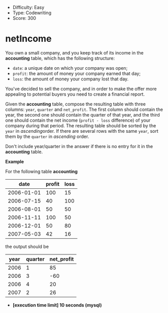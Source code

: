 - Difficulty: Easy
- Type: Codewriting
- Score: 300

# netIncome

You own a small company, and you keep track of its income in the **accounting** table, which has the following structure:

- `date`: a unique date on which your company was open;
- `profit`: the amount of money your company earned that day;
- `loss`: the amount of money your company lost that day.

You've decided to sell the company, and in order to make the offer more appealing to potential buyers you need to create a financial report.

Given the **accounting** table, compose the resulting table with three columns: `year`, `quarter` and `net_profit`. The first column should contain the year, the second one should contain the quarter of that year, and the third one should contain the net income (`profit - loss` difference) of your company during that period. The resulting table should be sorted by the `year` in *ascending*order. If there are several rows with the same `year`, sort them by the `quarter` in *ascending* order.

Don't include year/quarter in the answer if there is no entry for it in the **accounting** table.

**Example**

For the following table **accounting**

| date       | profit | loss |
| ---------- | ------ | ---- |
| 2006-01-01 | 100    | 15   |
| 2006-07-15 | 40     | 100  |
| 2006-08-01 | 50     | 50   |
| 2006-11-11 | 100    | 50   |
| 2006-12-01 | 50     | 80   |
| 2007-05-03 | 42     | 16   |

the output should be

| year | quarter | net_profit |
| ---- | ------- | ---------- |
| 2006 | 1       | 85         |
| 2006 | 3       | -60        |
| 2006 | 4       | 20         |
| 2007 | 2       | 26         |

- **[execution time limit] 10 seconds (mysql)**